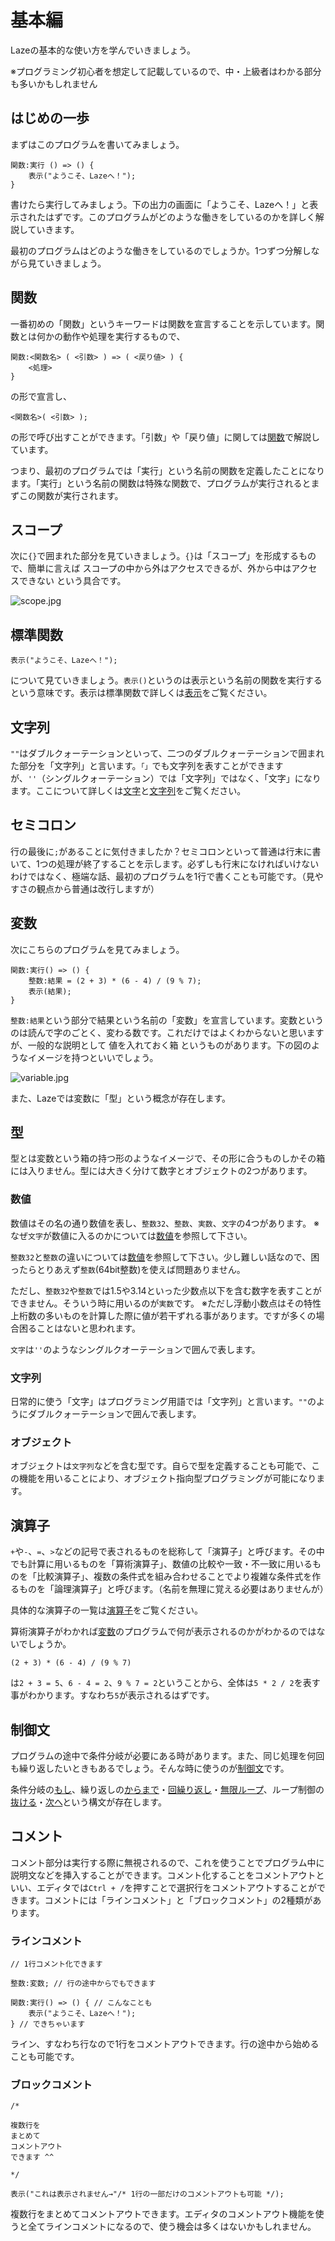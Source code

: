 # 基本編

Lazeの基本的な使い方を学んでいきましょう。

※プログラミング初心者を想定して記載しているので、中・上級者はわかる部分も多いかもしれません

## はじめの一歩

まずはこのプログラムを書いてみましょう。

```
関数:実行 () => () {
	表示("ようこそ、Lazeへ！");
}
```

書けたら実行してみましょう。下の出力の画面に「ようこそ、Lazeへ！」と表示されたはずです。このプログラムがどのような働きをしているのかを詳しく解説していきます。

最初のプログラムはどのような働きをしているのでしょうか。1つずつ分解しながら見ていきましょう。

## 関数

一番初めの「関数」というキーワードは関数を宣言することを示しています。関数とは何かの動作や処理を実行するもので、

```
関数:<関数名> ( <引数> ) => ( <戻り値> ) {
	<処理>
}
```

の形で宣言し、

```
<関数名>( <引数> );
```

の形で呼び出すことができます。「引数」や「戻り値」に関しては[関数](/func/function)で解説しています。

つまり、最初のプログラムでは「実行」という名前の関数を定義したことになります。「実行」という名前の関数は特殊な関数で、プログラムが実行されるとまずこの関数が実行されます。

## スコープ

次に`{}`で囲まれた部分を見ていきましょう。`{}`は「スコープ」を形成するもので、簡単に言えば スコープの中から外はアクセスできるが、外から中はアクセスできない という具合です。

![scope.jpg](/img/docs/scope.jpg)

## 標準関数

```
表示("ようこそ、Lazeへ！");
```

について見ていきましょう。`表示()`というのは表示という名前の関数を実行するという意味です。表示は標準関数で詳しくは[表示](/func/functions/show)をご覧ください。

## 文字列

`""`はダブルクォーテーションといって、二つのダブルクォーテーションで囲まれた部分を「文字列」と言います。`「」`でも文字列を表すことができますが、`''`（シングルクォーテーション）では「文字列」ではなく、「文字」になります。ここについて詳しくは[文字](/func/char)と[文字列](/func/string)をご覧ください。

## セミコロン

行の最後に`;`があることに気付きましたか？セミコロンといって普通は行末に書いて、1つの処理が終了することを示します。必ずしも行末になければいけないわけではなく、極端な話、最初のプログラムを1行で書くことも可能です。（見やすさの観点から普通は改行しますが）

## 変数

次にこちらのプログラムを見てみましょう。

```
関数:実行() => () {
	整数:結果 = (2 + 3) * (6 - 4) / (9 % 7);
	表示(結果);
} 
```

`整数:結果`という部分で結果という名前の「変数」を宣言しています。変数というのは読んで字のごとく、変わる数です。これだけではよくわからないと思いますが、一般的な説明として 値を入れておく箱 というものがあります。下の図のようなイメージを持つといいでしょう。

![variable.jpg](/img/docs/variable.jpg)

また、Lazeでは変数に「型」という概念が存在します。

## 型

型とは変数という箱の持つ形のようなイメージで、その形に合うものしかその箱には入りません。型には大きく分けて数字とオブジェクトの2つがあります。

### 数値

数値はその名の通り数値を表し、`整数32`、`整数`、`実数`、`文字`の4つがあります。
※なぜ`文字`が数値に入るのかについては[数値](/func/number)を参照して下さい。

`整数32`と`整数`の違いについては[数値](/func/number)を参照して下さい。少し難しい話なので、困ったらとりあえず`整数`(64bit整数)を使えば問題ありません。

ただし、`整数32`や`整数`では1.5や3.14といった少数点以下を含む数字を表すことができません。そういう時に用いるのが`実数`です。
※ただし浮動小数点はその特性上桁数の多いものを計算した際に値が若干ずれる事があります。ですが多くの場合困ることはないと思われます。

`文字`は`''`のようなシングルクオーテーションで囲んで表します。

### 文字列

日常的に使う「文字」はプログラミング用語では「文字列」と言います。`""`のようにダブルクォーテーションで囲んで表します。

### オブジェクト

オブジェクトは`文字列`などを含む型です。自らで型を定義することも可能で、この機能を用いることにより、オブジェクト指向型プログラミングが可能になります。

## 演算子

`+`や`-`、`=`、`>`などの記号で表されるものを総称して「演算子」と呼びます。その中でも計算に用いるものを「算術演算子」、数値の比較や一致・不一致に用いるものを「比較演算子」、複数の条件式を組み合わせることでより複雑な条件式を作るものを「論理演算子」と呼びます。（名前を無理に覚える必要はありませんが）

具体的な演算子の一覧は[演算子](/func/operator)をご覧ください。

算術演算子がわかれば[変数](#変数)のプログラムで何が表示されるのかがわかるのではないでしょうか。

```
(2 + 3) * (6 - 4) / (9 % 7)
```

は`2 + 3 = 5`、`6 - 4 = 2`、`9 % 7 = 2`ということから、全体は`5 * 2 / 2`を表す事がわかります。すなわち`5`が表示されるはずです。

## 制御文

プログラムの途中で条件分岐が必要にある時があります。また、同じ処理を何回も繰り返したいときもあるでしょう。そんな時に使うのが[制御文](/func/control)です。

条件分岐の[もし](/func/control#もし)、繰り返しの[からまで](/func/control#からまで)・[回繰り返し](/func/control#回繰り返し)・[無限ループ](/func/control#無限ループ)、ループ制御の[抜ける](/func/control#抜ける)・[次へ](/func/control#次へ)という構文が存在します。

## コメント

コメント部分は実行する際に無視されるので、これを使うことでプログラム中に説明文などを挿入することができます。コメント化することをコメントアウトといい、エディタでは`Ctrl + /`を押すことで選択行をコメントアウトすることができます。コメントには「ラインコメント」と「ブロックコメント」の2種類があります。

### ラインコメント

```
// 1行コメント化できます

整数:変数; // 行の途中からでもできます

関数:実行() => () { // こんなことも
	表示("ようこそ、Lazeへ！");
} // できちゃいます
```

ライン、すなわち行なので1行をコメントアウトできます。行の途中から始めることも可能です。

### ブロックコメント

```
/*

複数行を
まとめて
コメントアウト
できます ^^

*/

表示("これは表示されません→"/* 1行の一部だけのコメントアウトも可能 */);
```

複数行をまとめてコメントアウトできます。エディタのコメントアウト機能を使うと全てラインコメントになるので、使う機会は多くはないかもしれません。
